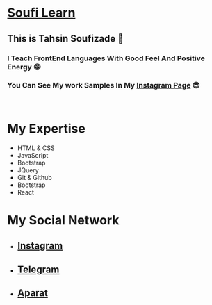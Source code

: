 # [Soufi Learn](https://instagram.com/soufi_learn)

## This is Tahsin Soufizade 💙

### I Teach FrontEnd Languages With Good Feel And Positive Energy 😁
### You Can See My work Samples In My [Instagram Page](https://instagram.com/soufi_learn) 😎

<br/>

# My Expertise
* HTML & CSS
* JavaScript
* Bootstrap
* JQuery
* Git & Github
* Bootstrap
* React

# My Social Network
* ## [Instagram](https://instagram.com/soufi_learn)
* ## [Telegram](https://t.me/soufi_learn)
* ## [Aparat](https://www.aparat.com/soufi_learn)
